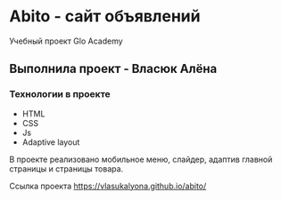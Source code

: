# Abito - сайт объявлений
Учебный проект Glo Academy

## Выполнила проект - Власюк Алёна

### Технологии в проекте 
- HTML
- CSS
- Js
- Adaptive layout

В проекте реализовано мобильное меню, слайдер, адаптив главной страницы и страницы товара.

Ссылка проекта https://vlasukalyona.github.io/abito/
